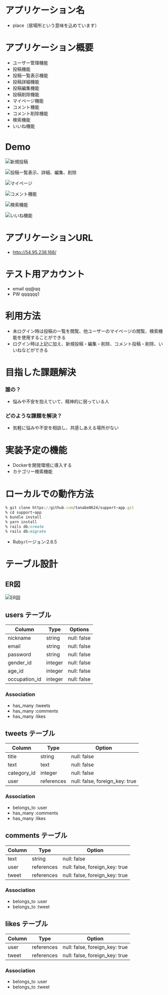 # アプリケーション名

* place（居場所という意味を込めています）

# アプリケーション概要

- ユーザー管理機能
- 投稿機能
- 投稿一覧表示機能
- 投稿詳細機能
- 投稿編集機能
- 投稿削除機能
- マイページ機能
- コメント機能
- コメント削除機能
- 検索機能
- いいね機能

# Demo

![新規投稿](https://user-images.githubusercontent.com/71654670/99866332-d07f8f00-2bf3-11eb-8f03-9ea94ea692a1.gif)

![投稿一覧表示、詳細、編集、削除](https://user-images.githubusercontent.com/71654670/99866260-16882300-2bf3-11eb-86ec-0ec752adc71a.gif)

![マイページ](https://user-images.githubusercontent.com/71654670/99866408-41bf4200-2bf4-11eb-9031-af149b475b0a.gif)

![コメント機能](https://user-images.githubusercontent.com/71654670/99866440-821ec000-2bf4-11eb-9c3b-5a949c066a82.gif)

![検索機能](https://user-images.githubusercontent.com/71654670/99866507-138e3200-2bf5-11eb-92a9-0504306f5488.gif)

![いいね機能](https://user-images.githubusercontent.com/71654670/99866469-babe9980-2bf4-11eb-8387-c2d07709745e.gif)

# アプリケーションURL

* http://54.95.238.168/

# テスト用アカウント

* email   qq@qq
* PW      qqqqqq1

# 利用方法

* 未ログイン時は投稿の一覧を閲覧、他ユーザーのマイページの閲覧、検索機能を使用することができる
* ログイン時は上記に加え、新規投稿・編集・削除、コメント投稿・削除、いいねなどができる

# 目指した課題解決

### 誰の？

* 悩みや不安を抱えていて、精神的に弱っている人

### どのような課題を解決？

* 気軽に悩みや不安を相談し、共感しあえる場所がない

# 実装予定の機能

* Dockerを開発環境に導入する
* カテゴリー検索機能

# ローカルでの動作方法

```ruby
% git clone https://github.com/tanabe0624/support-app.git
% cd support-app
% bundle install
% yarn install
% rails db:create
% rails db:migrate
```

* Rubyバージョン:2.6.5

# テーブル設計

## ER図
![ER図](https://i.gyazo.com/60918799be51158891e0d0aeeb176144.png)


## users テーブル

| Column        | Type    | Options     |
| ------------- | ------- | ----------- |
| nickname      | string  | null: false |
| email         | string  | null: false |
| password      | string  | null: false |
| gender_id     | integer | null: false |
| age_id        | integer | null: false |
| occupation_id | integer | null: false |

### Association

- has_many :tweets
- has_many :comments
- has_many :likes

## tweets テーブル

| Column      | Type       | Option                         |
| ----------- | -----------| ------------------------------ |
| title       | string     | null: false                    |
| text        | text       | null: false                    |
| category_id | integer    | null: false                    |
| user        | references | null: false, foreign_key: true |

### Association

- belongs_to :user
- has_many :comments
- has_many :likes

## comments テーブル

| Column | Type       | Option                         |
| ------ | -----------| ------------------------------ |
| text   | string     | null: false                    |
| user   | references | null: false, foreign_key: true |
| tweet  | references | null: false, foreign_key: true |

### Association

- belongs_to :user
- belongs_to :tweet

## likes テーブル

| Column | Type       | Option                         |
| ------ | ---------- | ------------------------------ |
| user   | references | null: false, foreign_key: true |
| tweet  | references | null: false, foreign_key: true |

### Association

- belongs_to :user
- belongs_to :tweet

